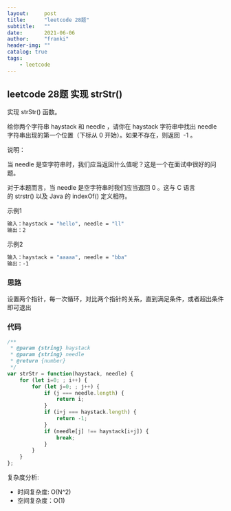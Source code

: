```yaml
---
layout:     post
title:      "leetcode 28题"
subtitle:   ""
date:       2021-06-06
author:     "franki"
header-img: ""
catalog: true
tags:
    - leetcode
---
```


## leetcode 28题 实现 strStr()

实现 strStr() 函数。

给你两个字符串 haystack 和 needle ，请你在 haystack 字符串中找出 needle 字符串出现的第一个位置（下标从 0 开始）。如果不存在，则返回  -1 。

说明：

当 needle 是空字符串时，我们应当返回什么值呢？这是一个在面试中很好的问题。

对于本题而言，当 needle 是空字符串时我们应当返回 0 。这与 C 语言的 strstr() 以及 Java 的 indexOf() 定义相符。

示例1

```bash
输入：haystack = "hello", needle = "ll"
输出：2
```

示例2

```bash
输入：haystack = "aaaaa", needle = "bba"
输出：-1
```

### 思路

设置两个指针，每一次循环，对比两个指针的关系，直到满足条件，或者超出条件即可退出

### 代码

```js
/**
 * @param {string} haystack
 * @param {string} needle
 * @return {number}
 */
var strStr = function(haystack, needle) {
    for (let i=0; ; i++) {
        for (let j=0; ; j++) {
            if (j === needle.length) {
                return i;
            }
            if (i+j === haystack.length) {
                return -1;
            }
            if (needle[j] !== haystack[i+j]) {
                break;
            }
        }
    }
};
```

复杂度分析:

- 时间复杂度: O(N^2)
- 空间复杂度：O(1)
